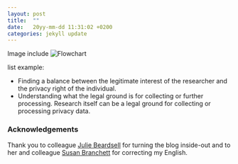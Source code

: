 ```yaml
---
layout: post
title:  ""
date:   20yy-mm-dd 11:31:02 +0200
categories: jekyll update
---
```



Image include
![Flowchart](https://assets.digitalocean.com/articles/alligator/boo.svg "Flowchart")

list example:
- Finding a balance between the legitimate interest of the researcher and the privacy right of the individual.
- Understanding what the legal ground is for collecting or further processing. Research itself can be a legal ground for collecting or processing privacy data.


### Acknowledgements
Thank you to colleague [Julie Beardsell](https://www.tudelft.nl/staff/j.a.beardsell/) for turning the blog inside-out and to her and colleague [Susan Branchett](https://www.tudelft.nl/staff/s.e.branchett/) for correcting my English.
